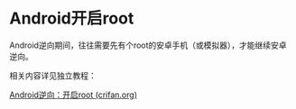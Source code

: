 # Android开启root

Android逆向期间，往往需要先有个root的安卓手机（或模拟器），才能继续安卓逆向。

相关内容详见独立教程：

[Android逆向：开启root (crifan.org)](https://book.crifan.org/books/android_re_enable_root/website/)
